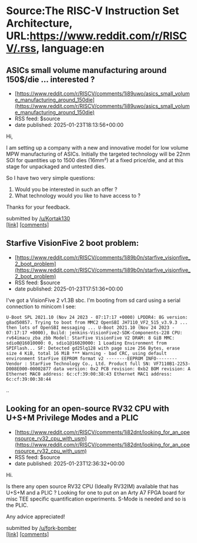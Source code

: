 # Source:The RISC-V Instruction Set Architecture, URL:https://www.reddit.com/r/RISCV/.rss, language:en

## ASICs small volume manufacturing around 150$/die ... interested ?
 - [https://www.reddit.com/r/RISCV/comments/1i89uwo/asics_small_volume_manufacturing_around_150die](https://www.reddit.com/r/RISCV/comments/1i89uwo/asics_small_volume_manufacturing_around_150die)
 - RSS feed: $source
 - date published: 2025-01-23T18:13:56+00:00

<!-- SC_OFF --><div class="md"><p>Hi,</p> <p>I am setting up a company with a new and innovative model for low volume MPW manufacturing of ASICs. Initially the targeted technology will be 22nm SOI for quantities up to 1500 dies (16mm²) at a fixed price/die, and at this stage for unpackaged and untested dies.</p> <p>So I have two very simple questions:</p> <ol> <li>Would you be interested in such an offer ?</li> <li>What technology would you like to have access to ?</li> </ol> <p>Thanks for your feedback.</p> </div><!-- SC_ON --> &#32; submitted by &#32; <a href="https://www.reddit.com/user/Kortak130"> /u/Kortak130 </a> <br/> <span><a href="https://www.reddit.com/r/RISCV/comments/1i89uwo/asics_small_volume_manufacturing_around_150die/">[link]</a></span> &#32; <span><a href="https://www.reddit.com/r/RISCV/comments/1i89uwo/asics_small_volume_manufacturing_around_150die/">[comments]</a></span>

## Starfive VisionFive 2 boot problem:
 - [https://www.reddit.com/r/RISCV/comments/1i89b0n/starfive_visionfive_2_boot_problem](https://www.reddit.com/r/RISCV/comments/1i89b0n/starfive_visionfive_2_boot_problem)
 - RSS feed: $source
 - date published: 2025-01-23T17:51:36+00:00

<!-- SC_OFF --><div class="md"><p>I&#39;ve got a VisionFive 2 v1.3B sbc. I&#39;m booting from sd card using a serial connection to minicom I see:</p> <pre><code>U-Boot SPL 2021.10 (Nov 24 2023 - 07:17:17 +0000) LPDDR4: 8G version: g8ad50857. Trying to boot from MMC2 OpenSBI JH7110_VF2_515_v3.9.3 ... then lots of OpenSBI messaging ... U-Boot 2021.10 (Nov 24 2023 - 07:17:17 +0000), Build: jenkins-VisionFive2-SDK-Components-228 CPU: rv64imacu_zba_zbb Model: StarFive VisionFive V2 DRAM: 8 GiB MMC: sdio0@16010000: 0, sdio1@16020000: 1 Loading Environment from SPIFlash... SF: Detected gd25lq128 with page size 256 Bytes, erase size 4 KiB, total 16 MiB *** Warning - bad CRC, using default environment StarFive EEPROM format v2 --------EEPROM INFO-------- Vendor : StarFive Technology Co., Ltd. Product full SN: VF7110B1-2253-D008E000-00002877 data version: 0x2 PCB revision: 0xb2 BOM revision: A Ethernet MAC0 address: 6c:cf:39:00:38:43 Ethernet MAC1 address: 6c:cf:39:00:38:44 </code></pre> <p>..

## Looking for an open-source RV32 CPU with U+S+M Privilege Modes and a PLIC
 - [https://www.reddit.com/r/RISCV/comments/1i82dnt/looking_for_an_opensource_rv32_cpu_with_usm](https://www.reddit.com/r/RISCV/comments/1i82dnt/looking_for_an_opensource_rv32_cpu_with_usm)
 - RSS feed: $source
 - date published: 2025-01-23T12:36:32+00:00

<!-- SC_OFF --><div class="md"><p>Hi.</p> <p>Is there any open source RV32 CPU (Ideally RV32IM) available that has U+S+M and a PLIC ? Looking for one to put on an Arty A7 FPGA board for misc TEE specific quantification experiments. S-Mode is needed and so is the PLIC.</p> <p>Any advice appreciated!</p> </div><!-- SC_ON --> &#32; submitted by &#32; <a href="https://www.reddit.com/user/fork-bomber"> /u/fork-bomber </a> <br/> <span><a href="https://www.reddit.com/r/RISCV/comments/1i82dnt/looking_for_an_opensource_rv32_cpu_with_usm/">[link]</a></span> &#32; <span><a href="https://www.reddit.com/r/RISCV/comments/1i82dnt/looking_for_an_opensource_rv32_cpu_with_usm/">[comments]</a></span>

